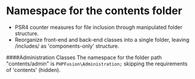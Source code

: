 Namespace for the contents folder 
===
- PSR4 counter measures for file inclusion through manipulated folder structure.
- Reorganize front-end and back-end classes into a single folder, leaving /includes/ as 'components-only' structure.

####Administration Classes
 The namespace for the folder path "contents/admin" is ```PHPFusion\Administration;```
skipping the requirements of 'contents' (hidden).



